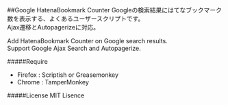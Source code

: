 ##Google HatenaBookmark Counter
Googleの検索結果にはてなブックマーク数を表示する、よくあるユーザースクリプトです。  
Ajax遷移とAutopagerizeに対応。  

Add HatenaBookmark Counter on Google search results.  
Support Google Ajax Search and Autopagerize.

#####Require
 * Firefox : Scriptish or Greasemonkey  
 * Chrome : TamperMonkey

#####License
MIT Lisence